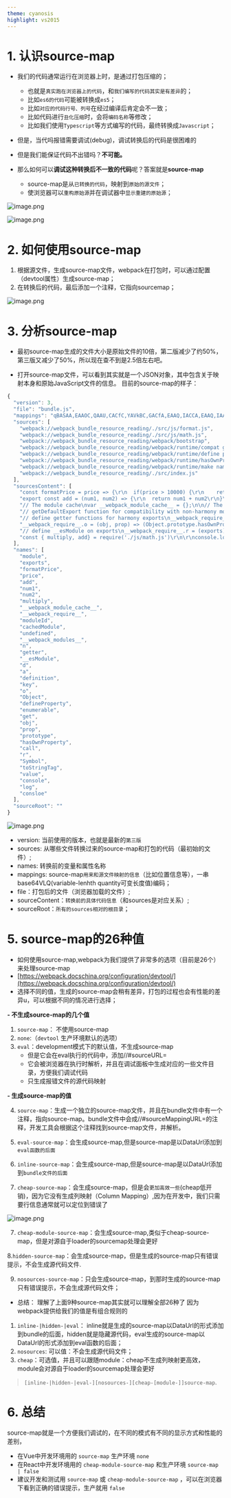 ```yaml
---
theme: cyanosis
highlight: vs2015
---
```

# 1. 认识source-map
- 我们的代码通常运行在浏览器上时，是通过打包压缩的；

    - 也就是`真实跑在浏览器上的代码`，和`我们编写的代码其实是有差异`的；
    - 比如`es6的代码`可能被转换成`es5`；
    - 比如`对应的代码行号、列号`在经过编译后肯定会不一致；
    - 比如代码进行`丑化压缩`时，会将`编码名称`等修改；
    - 比如我们使用`Typescript`等方式编写的代码，最终转换成`Javascript`；
- 但是，当代吗报错需要调试(debug)，调试转换后的代码是很困难的
- 但是我们能保证代码不出错吗？**不可能。**
- 那么如何可以**调试这种转换后不一致的代码**呢？答案就是**source-map**
   - source-map是从`已转换的代码`，映射到`原始的源文件`；
   - 使浏览器可以`重构原始源`并在调试器中`显示重建的原始源`；
   

![image.png](https://p6-juejin.byteimg.com/tos-cn-i-k3u1fbpfcp/df139508e988408ab08f28c6c88dfa8c~tplv-k3u1fbpfcp-watermark.image?)

![image.png](https://p3-juejin.byteimg.com/tos-cn-i-k3u1fbpfcp/2b4a0c0a35064e8fb9f927a156c59d3b~tplv-k3u1fbpfcp-watermark.image?)


# 2. 如何使用source-map
 1. 根据源文件，生成source-map文件，webpack在打包时，可以通过配置（devtool属性）生成source-map；
 2. 在转换后的代码，最后添加一个注释，它指向sourcemap；

![image.png](https://p9-juejin.byteimg.com/tos-cn-i-k3u1fbpfcp/b818c79084694304a816702e8a3e7914~tplv-k3u1fbpfcp-watermark.image?)

# 3. 分析source-map
- 最初source-map生成的文件大小是原始文件的10倍，第二版减少了约50%，第三版又减少了50%，所以现在查不到是2.5倍左右吧。

- 打开source-map文件，可以看到其实就是一个JSON对象，其中包含关于映射本身和原始JavaScript文件的信息。 目前的source-map的样子：
```JAVASCRIPT
{
  "version": 3,
  "file": "bundle.js",
  "mappings": "qBASAA,EAAOC,QAAU,CACfC,YAVkBC,GACfA,EAAQ,IACCA,EAAQ,IAAX,KAEA,GAAGA,O,oECJP,MAAMC,EAAM,CAACC,EAAMC,IACjBD,EAAOC,EAGHC,EAAW,CAACF,EAAMC,IACtBD,EAAOC,ICJZE,EAA2B,GAG/B,SAASC,EAAoBC,GAE5B,IAAIC,EAAeH,EAAyBE,GAC5C,QAAqBE,IAAjBD,EACH,OAAOA,EAAaV,QAGrB,IAAID,EAASQ,EAAyBE,GAAY,CAGjDT,QAAS,IAOV,OAHAY,EAAoBH,GAAUV,EAAQA,EAAOC,QAASQ,GAG/CT,EAAOC,QCpBfQ,EAAoBK,EAAKd,IACxB,IAAIe,EAASf,GAAUA,EAAOgB,WAC7B,IAAOhB,EAAiB,QACxB,IAAM,EAEP,OADAS,EAAoBQ,EAAEF,EAAQ,CAAEG,EAAGH,IAC5BA,GCLRN,EAAoBQ,EAAI,CAAChB,EAASkB,KACjC,IAAI,IAAIC,KAAOD,EACXV,EAAoBY,EAAEF,EAAYC,KAASX,EAAoBY,EAAEpB,EAASmB,IAC5EE,OAAOC,eAAetB,EAASmB,EAAK,CAAEI,YAAY,EAAMC,IAAKN,EAAWC,MCJ3EX,EAAoBY,EAAI,CAACK,EAAKC,IAAUL,OAAOM,UAAUC,eAAeC,KAAKJ,EAAKC,GCClFlB,EAAoBsB,EAAK9B,IACH,oBAAX+B,QAA0BA,OAAOC,aAC1CX,OAAOC,eAAetB,EAAS+B,OAAOC,YAAa,CAAEC,MAAO,WAE7DZ,OAAOC,eAAetB,EAAS,aAAc,CAAEiC,OAAO,K,gCCLvD,MAAM,SAAE3B,EAAQ,IAAEH,GAAO,EAAQ,KAEjC+B,QAAQC,IAAIhC,EAAI,EAAE,IAClB+B,QAAQC,IAAI7B,EAAS,EAAE,IAEvB8B,QAAQD,IAAI,SAIZD,QAAQC,KAAI,IAAAlC,aAAY,S",
  "sources": [
    "webpack://webpack_bundle_resource_reading/./src/js/format.js",
    "webpack://webpack_bundle_resource_reading/./src/js/math.js",
    "webpack://webpack_bundle_resource_reading/webpack/bootstrap",
    "webpack://webpack_bundle_resource_reading/webpack/runtime/compat get default export",
    "webpack://webpack_bundle_resource_reading/webpack/runtime/define property getters",
    "webpack://webpack_bundle_resource_reading/webpack/runtime/hasOwnProperty shorthand",
    "webpack://webpack_bundle_resource_reading/webpack/runtime/make namespace object",
    "webpack://webpack_bundle_resource_reading/./src/index.js"
  ],
  "sourcesContent": [
    "const formatPrice = price => {\r\n  if(price > 10000) {\r\n    return `${price / 10000}万元`\r\n  }else {\r\n    return `${price}元`\r\n  }\r\n}\r\n\r\n\r\nmodule.exports = {\r\n  formatPrice\r\n}",
    "export const add = (num1, num2) => {\r\n  return num1 + num2\r\n}\r\n\r\nexport const multiply = (num1, num2) => {\r\n  return num1 * num2\r\n}",
    "// The module cache\nvar __webpack_module_cache__ = {};\n\n// The require function\nfunction __webpack_require__(moduleId) {\n\t// Check if module is in cache\n\tvar cachedModule = __webpack_module_cache__[moduleId];\n\tif (cachedModule !== undefined) {\n\t\treturn cachedModule.exports;\n\t}\n\t// Create a new module (and put it into the cache)\n\tvar module = __webpack_module_cache__[moduleId] = {\n\t\t// no module.id needed\n\t\t// no module.loaded needed\n\t\texports: {}\n\t};\n\n\t// Execute the module function\n\t__webpack_modules__[moduleId](module, module.exports, __webpack_require__);\n\n\t// Return the exports of the module\n\treturn module.exports;\n}\n\n",
    "// getDefaultExport function for compatibility with non-harmony modules\n__webpack_require__.n = (module) => {\n\tvar getter = module && module.__esModule ?\n\t\t() => (module['default']) :\n\t\t() => (module);\n\t__webpack_require__.d(getter, { a: getter });\n\treturn getter;\n};",
    "// define getter functions for harmony exports\n__webpack_require__.d = (exports, definition) => {\n\tfor(var key in definition) {\n\t\tif(__webpack_require__.o(definition, key) && !__webpack_require__.o(exports, key)) {\n\t\t\tObject.defineProperty(exports, key, { enumerable: true, get: definition[key] });\n\t\t}\n\t}\n};",
    "__webpack_require__.o = (obj, prop) => (Object.prototype.hasOwnProperty.call(obj, prop))",
    "// define __esModule on exports\n__webpack_require__.r = (exports) => {\n\tif(typeof Symbol !== 'undefined' && Symbol.toStringTag) {\n\t\tObject.defineProperty(exports, Symbol.toStringTag, { value: 'Module' });\n\t}\n\tObject.defineProperty(exports, '__esModule', { value: true });\n};",
    "const { multiply, add} = require('./js/math.js')\r\n\r\nconsole.log(add(1,2))\r\nconsole.log(multiply(1,2))\r\n\r\nconsloe.log('hello')\r\n\r\nimport { formatPrice } from './js/format.js' \r\n\r\nconsole.log(formatPrice(12345))\r\n\r\n\r\n\r\n"
  ],
  "names": [
    "module",
    "exports",
    "formatPrice",
    "price",
    "add",
    "num1",
    "num2",
    "multiply",
    "__webpack_module_cache__",
    "__webpack_require__",
    "moduleId",
    "cachedModule",
    "undefined",
    "__webpack_modules__",
    "n",
    "getter",
    "__esModule",
    "d",
    "a",
    "definition",
    "key",
    "o",
    "Object",
    "defineProperty",
    "enumerable",
    "get",
    "obj",
    "prop",
    "prototype",
    "hasOwnProperty",
    "call",
    "r",
    "Symbol",
    "toStringTag",
    "value",
    "console",
    "log",
    "consloe"
  ],
  "sourceRoot": ""
}
```
![image.png](https://p3-juejin.byteimg.com/tos-cn-i-k3u1fbpfcp/56659a7f10424a1192f1d7c283bc871d~tplv-k3u1fbpfcp-watermark.image?)
  - version: 当前使用的版本，也就是最新的`第三版`
  - sources: 从哪些文件转换过来的source-map和打包的代码（最初始的文件）;
  - names: 转换前的变量和属性名称
  - mappings: source-map`用来和源文件映射的信息`（比如位置信息等），一串base64VLQ(variable-lenhth quantity可变长度值)编码；
  - file：打包后的文件（浏览器加载的文件）;
  - sourceContent：`转换前的具体代码信息`（和sources是对应关系）;
  - sourceRoot：`所有的sources相对的根目录`；

# 5. source-map的26种值
- 如何使用source-map,webpack为我们提供了非常多的选项（目前是26个）来处理source-map
- [https://webpack.docschina.org/configuration/devtool/](https://webpack.docschina.org/configuration/devtool/)
- 选择不同的值，生成的source-map会稍有差异，打包的过程也会有性能的差异u，可以根据不同的情况进行选择；


**- 不生成source-map的几个值**
1. `source-map`： 不使用source-map
2. `none`:（`devtool` 生产环境默认的选项）
3. `eval`：development模式下的默认值，不生成source-map
    - 但是它会在eval执行的代码中，添加//#sourceURL=
    - 它会被浏览器在执行时解析，并且在调试面板中生成对应的一些文件目录，方便我们调试代码
    - 只生成报错文件的源代码映射
    

**- 生成source-map的值**

4. `source-map`：生成一个独立的source-map文件，并且在bundle文件中有一个注释，指向source-map。bundle文件中会成//#sourceMappingURL=的注释，开发工具会根据这个注释找到source-map文件，并解析。

5. `eval-source-map`：会生成source-map,但是source-map是以DataUrl添加到`eval函数的后面`

5. `inline-source-map`：会生成source-map,但是source-map是以DataUrl添加到`bundle文件的后面`

6. `cheap-source-map`：会生成source-map，但是会`更加高效一些`(cheap低开销)，因为它没有生成列映射（Column Mapping）,因为在开发中，我们只需要行信息通常就可以定位到错误了

![image.png](https://p3-juejin.byteimg.com/tos-cn-i-k3u1fbpfcp/852d6d9f9c974ee9873938f3b6c1ebd9~tplv-k3u1fbpfcp-watermark.image?)

7. `cheap-module-source-map`：会生成source-map,类似于cheap-source-map，但是对源自于loader的sourcemap处理会更好

8.`hidden-source-map`：会生成source-map，但是生成的source-map只有错误提示，不会生成源代码文件.

9. `nosources-source-map`：只会生成source-map，到那时生成的source-map只有错误提示，不会生成源代码文件；

- 总结：
理解了上面9种source-map其实就可以理解全部26种了
因为webpack提供给我们的值是有组合规则的
1. `inline-|hidden-|eval`： inline就是生成的source-map以DataUrl的形式添加到bundle的后面，hidden就是隐藏源代码，eval生成的source-map以DataUrl的形式添加到eval函数的后面；
2. `nosources`: 可以值：不会生成源代码文件；
3. `cheap`：可选值，并且可以跟随module：cheap不生成列映射更高效，module会对源自于loader的sourcemap处理会更好
>  `[inline-|hidden-|eval-][nosources-][cheap-[module-]]source-map`.


# 6. 总结
source-map就是一个方便我们调试的，在不同的模式有不同的显示方式和性能的差别，
- 在Vue中开发环境用的 `source-map` 生产环境 `none`
- 在React中开发环境用的 `cheap-module-source-map` 和生产环境 `source-map | false`
- 建议开发和测试用 `source-map` 或 `cheap-module-source-map` ，可以在浏览器下看到正确的错误提示，生产就用 `false`